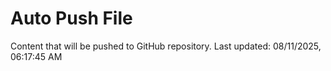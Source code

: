# Auto Push File

Content that will be pushed to GitHub repository.
Last updated: 08/11/2025, 06:17:45 AM